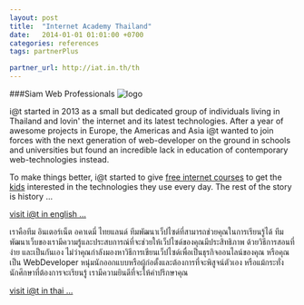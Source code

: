 ```yaml
---
layout: post
title:  "Internet Academy Thailand"
date:   2014-01-01 01:01:00 +0700
categories: references
tags: partnerPlus

partner_url: http://iat.in.th/th
---
```


###Siam Web Professionals
![logo](http://iat.in.th/logo.png 'i@t: Internet Academy Thailand')

<!--more-->

i@t started in 2013 as a small but dedicated group of individuals living in Thailand and lovin' the internet and its latest technologies. After a year of awesome projects in Europe, the Americas and Asia i@t wanted to join forces with the next generation of web-developer on the ground in schools and universities but found an incredible lack in education of contemporary web-technologies instead.

To make things better, i@t started to give [free internet courses](http://iat.in.th/th/thepbodint-course/) to get the [kids](http://iat.in.th/th/e23e39e1be20e32e1e/mainpageimg.jpg) interested in the technologies they use every day. The rest of the story is history ...

[visit i@t in english ...](http://iat.in.th/en)

เราคือทีม อินเตอร์เน็ต อคาเดมี่ ไทยแลนด์ ทีมพัฒนาเว็ปไซด์ที่สามารถช่วยคุณในการเรียนรู้ได้ ทีมพัฒนาเว็บของเรามีความรู้และประสบการณ์ที่จะช่วยให้เว็ปไซด์ของคุณมีประสิทธิภาพ ด้วยวิธีการสอนที่ง่าย และเป็นกันเอง ไม่ว่าคุณกำลังมองหาวิธีการเขียนเว็ปไซด์เพื่อเป็นธุรกิจออนไลน์ของคุณ หรือคุณเป็น WebDeveloper หนุ่มนักออกแบบหรือผู้ก่อตั้งและต้องการที่จะพิสูจน์ตัวเอง  หรือแม้กระทั่งนักศึกษาที่ต้องการจะเรียนรู้ เรามีความยินดีที่จะให้คำปรึกษาคุณ

[visit i@t in thai ...](http://iat.in.th/th)
